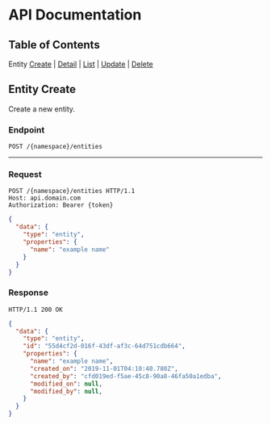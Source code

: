 # API Documentation

## Table of Contents
Entity [Create](./create.md) | [Detail](./detail.md) | [List](./list.md) | [Update](./update.md) | [Delete](./delete.md)

## Entity Create
Create a new entity.

### Endpoint
```http
POST /{namespace}/entities
```

---

### Request
```http
POST /{namespace}/entities HTTP/1.1
Host: api.domain.com
Authorization: Bearer {token}
```
```json
{
  "data": {
    "type": "entity",
    "properties": {
      "name": "example name"
    }
  }
}
```

### Response
```http
HTTP/1.1 200 OK
```
```json
{
  "data": {
    "type": "entity",
    "id": "55d4cf2d-016f-43df-af3c-64d751cdb664",
    "properties": {
      "name": "example name",
      "created_on": "2019-11-01T04:10:40.780Z",
      "created_by": "cfd019ed-f5ae-45c8-90a8-46fa50a1edba",
      "modified_on": null,
      "modified_by": null,
    }
  }
}
```
